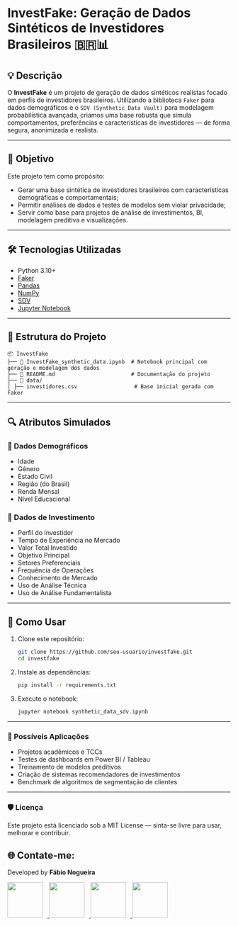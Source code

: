 # InvestFake: Geração de Dados Sintéticos de Investidores Brasileiros 🇧🇷📊

## 💡 Descrição

O **InvestFake** é um projeto de geração de dados sintéticos realistas focado em perfis de investidores brasileiros. Utilizando a biblioteca `Faker` para dados demográficos e o `SDV (Synthetic Data Vault)` para modelagem probabilística avançada, criamos uma base robusta que simula comportamentos, preferências e características de investidores — de forma segura, anonimizada e realista.

---

## 🎯 Objetivo

Este projeto tem como propósito:

- Gerar uma base sintética de investidores brasileiros com características demográficas e comportamentais;
- Permitir análises de dados e testes de modelos sem violar privacidade;
- Servir como base para projetos de análise de investimentos, BI, modelagem preditiva e visualizações.

---

## 🛠️ Tecnologias Utilizadas

- Python 3.10+
- [Faker](https://faker.readthedocs.io/en/master/)
- [Pandas](https://pandas.pydata.org/)
- [NumPy](https://numpy.org/)
- [SDV](https://docs.sdv.dev/)
- [Jupyter Notebook](https://jupyter.org/)

---

## 📁 Estrutura do Projeto
```
📦 InvestFake
├── 📄 InvestFake_synthetic_data.ipynb  # Notebook principal com geração e modelagem dos dados
├── 📄 README.md                        # Documentação do projeto
├── 📁 data/
│ ├── investidores.csv                  # Base inicial gerada com Faker
```

---

## 🔍 Atributos Simulados

### 🎫 Dados Demográficos
- Idade
- Gênero
- Estado Civil
- Região (do Brasil)
- Renda Mensal
- Nível Educacional

### 💸 Dados de Investimento
- Perfil do Investidor
- Tempo de Experiência no Mercado
- Valor Total Investido
- Objetivo Principal
- Setores Preferenciais
- Frequência de Operações
- Conhecimento de Mercado
- Uso de Análise Técnica
- Uso de Análise Fundamentalista

---

## 🚀 Como Usar

1. Clone este repositório:
   ```bash
   git clone https://github.com/seu-usuario/investfake.git
   cd investfake

2. Instale as dependências:

   ```bash
   pip install -r requirements.txt

2. Execute o notebook:

   ```bash
   jupyter notebook synthetic_data_sdv.ipynb

---

### 📌 Possíveis Aplicações
- Projetos acadêmicos e TCCs
- Testes de dashboards em Power BI / Tableau
- Treinamento de modelos preditivos
- Criação de sistemas recomendadores de investimentos
- Benchmark de algoritmos de segmentação de clientes

---

### 🛡️ Licença
Este projeto está licenciado sob a MIT License — sinta-se livre para usar, melhorar e contribuir.

<!-- Início da seção "Contato" -->
<h2>🌐 Contate-me: </h2>
<div>
  <p>Developed by <b>Fábio Nogueira</b></p>
</div>
<p>
<a href="https://www.linkedin.com/in/faanogueira/" target="_blank"><img style="padding-right: 10px;" src="https://img.icons8.com/?size=100&id=13930&format=png&color=000000" target="_blank" width="80"> </a>
<a href="https://github.com/faanogueira" target="_blank"><img style="padding-right: 10px;" src="https://img.icons8.com/?size=100&id=AZOZNnY73haj&format=png&color=000000" target="_blank" width="80"> </a>
<a href="https://api.whatsapp.com/send?phone=5571983937557" target="_blank"><img style="padding-right: 10px;" src="https://img.icons8.com/?size=100&id=16713&format=png&color=000000" target="_blank" width="80"> </a>
<a href="mailto:faanogueira@gmail.com"><img style="padding-right: 10px;" src="https://img.icons8.com/?size=100&id=P7UIlhbpWzZm&format=png&color=000000" target="_blank" width="80"> </a> 
</p>
<!-- Fim da seção "Contato" -->
